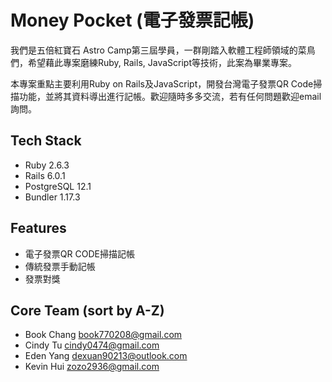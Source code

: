 # Money Pocket (電子發票記帳)

我們是五倍紅寶石 Astro Camp第三屆學員，一群剛踏入軟體工程師領域的菜鳥們，希望藉此專案磨練Ruby, Rails, JavaScript等技術，此案為畢業專案。

本專案重點主要利用Ruby on Rails及JavaScript，開發台灣電子發票QR Code掃描功能，並將其資料導出進行記帳。歡迎隨時多多交流，若有任何問題歡迎email詢問。

## Tech Stack
* Ruby 2.6.3
* Rails 6.0.1
* PostgreSQL 12.1
* Bundler 1.17.3

## Features
* 電子發票QR CODE掃描記帳
* 傳統發票手動記帳
* 發票對獎


## Core Team (sort by A-Z)
* Book Chang book770208@gmail.com
* Cindy Tu cindy0474@gmail.com
* Eden Yang dexuan90213@outlook.com
* Kevin Hui zozo2936@gmail.com

